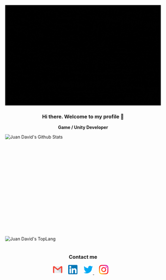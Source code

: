 <div align="center"><img src="https://github.com/juandsuarezz/juandsuarezz/raw/master/Banner.gif" width="576" height="324" />
  
### Hi there. Welcome to my profile 👋
**Game / Unity Developer**
<br/>
</div>

<div style="-webkit-column-count: 2; -moz-column-count: 2; column-count: 2; -webkit-column-rule: 1px dotted #e0e0e0; -moz-column-rule: 1px dotted #e0e0e0; column-rule: 1px dotted #e0e0e0;">
    <div style="display: inline-block;">
        <img width="450" height="324" img align="left" alt="Juan David's Github Stats" src="https://github-readme-stats.vercel.app/api/top-langs/?username=juandsuarezz&theme=radical&hide=glsl,python=true&title_color=2EC7FE&icon_color=2EC7FE&text_color=FFFFFF&bg_color=000000" class="responsive" />
    </div>
    <br/>
    <div style="display: inline-block;">
        <img width="350" img align="center" alt="Juan David's TopLang" src="https://github-readme-stats.vercel.app/api/top-langs/?username=juandsuarezz&theme=radical&hide=glsl,python=true&title_color=2EC7FE&icon_color=2EC7FE&text_color=FFFFFF&bg_color=000000" class="responsive"/>
    </div>
</div>
<br/>

<div align="center">
  <h3 align="center">Contact me</h3> 
</div>
<p align="center">
    <!-- gmail-->
    <a href="mailto:jdsw619@gmail.com"><img src="https://github.com/deut-erium/deut-erium/blob/master/assets/gmail.svg" width="30px" alt="e-mail"></a> &nbsp; &nbsp;
    <!-- linkedin -->
    <a href="https://www.linkedin.com/in/juandavidsuarez/"><img src="https://github.com/deut-erium/deut-erium/blob/master/assets/linkedin.svg" width="30px" alt="LinkedIn"></a> &nbsp; &nbsp;
    <!-- twitter -->
    <a href="https://twitter.com/juandsuarezw"><img src="https://github.com/deut-erium/deut-erium/blob/master/assets/twitter.svg" width="30px" alt="Twitter"> </a> &nbsp; &nbsp;
    <a href="https://www.instagram.com/_suaro/"><img src="https://github.com/hargun79/hargun79/blob/master/Assets/Instagram.svg" width="30px" alt="Instagram"></a> &nbsp; &nbsp;
</p>
